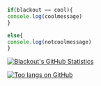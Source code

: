 ```javascript
if(blackout == cool){
console.log(coolmessage)
}

else{
console.log(notcoolmessage)
}
```
[![Blackout's GitHub Statistics](https://github-readme-stats.vercel.app/api?username=blackout8324)](github.com/blackout8324)

[![Too langs on GitHub](https://github-readme-stats.vercel.app/api/top-langs/?username=blackout8324)](github.com/blackout8324)
